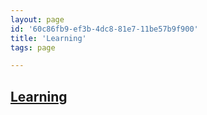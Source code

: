 ```yaml
---
layout: page
id: '60c86fb9-ef3b-4dc8-81e7-11be57b9f900'
title: 'Learning'
tags: page

---
```

  
<h2 class="text-3xl font-semibold mb-4"><a class="rounded-sm focus:outline-none focus:ring-2 focus:ring-offset-2 dark:focus:ring-offset-gray-900 dark:focus:ring-pink-400 focus:ring-pink-700" href="/pages/learning">Learning</a></h2>

<div class="space-y-3">

</div>


